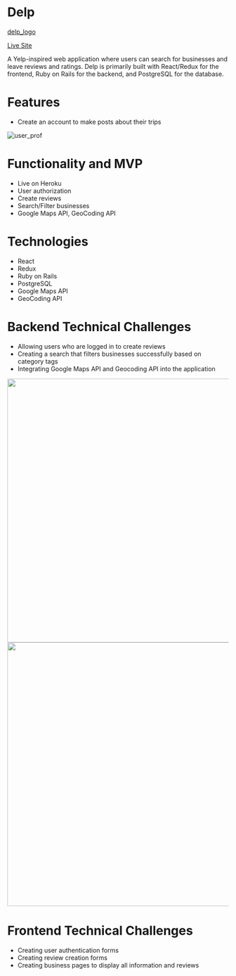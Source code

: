 # Delp

[delp_logo](https://i.imgur.com/JrsNpWu.png)

[Live Site](https://delp-app.herokuapp.com/#/)

A Yelp-inspired web application where users can search for businesses and leave reviews and ratings. Delp is primarily built with React/Redux for the frontend, Ruby on Rails for the backend, and PostgreSQL for the database.

# Features
* Create an account to make posts about their trips

![user_prof](https://media.giphy.com/media/IAi8uuDVMFoqGUxmyd/giphy.gif)


# Functionality and MVP
* Live on Heroku
* User authorization
* Create reviews
* Search/Filter businesses
* Google Maps API, GeoCoding API 

# Technologies
* React
* Redux
* Ruby on Rails
* PostgreSQL
* Google Maps API
* GeoCoding API

# Backend Technical Challenges
* Allowing users who are logged in to create reviews
* Creating a search that filters businesses successfully based on category tags
* Integrating Google Maps API and Geocoding API into the application


<img src="https://i.imgur.com/HubBLX9.png" width="600">

<img src="https://i.imgur.com/rdn6BJQ.png" width="600">

# Frontend Technical Challenges
* Creating user authentication forms
* Creating review creation forms
* Creating business pages to display all information and reviews


